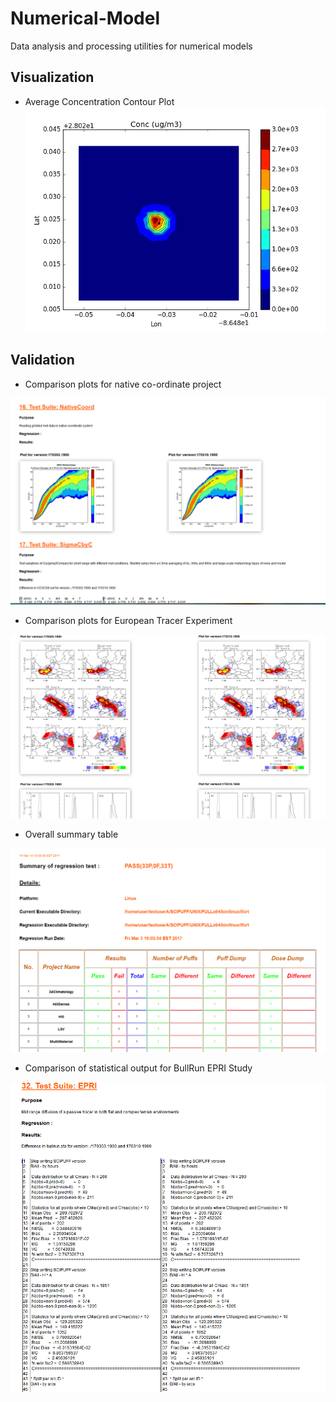 # Numerical-Model
Data analysis and processing utilities for numerical models

## Visualization

* Average Concentration Contour Plot
![alt text](https://github.com/bchow1/Numerical-Model/blob/master/SCICHEM/Visualization/output/AvgCncContour.png 
"Average Concentration Contour Plot")

## Validation

* Comparison plots for native co-ordinate project 

![alt text](https://github.com/bchow1/Numerical-Model/blob/master/SCICHEM/Validation/ScreenShots/nativeCoord.png "Native Coord")

* Comparison plots for European Tracer Experiment

![alt text](https://github.com/bchow1/Numerical-Model/blob/master/SCICHEM/Validation/ScreenShots/ETEX.png "ETEX")


* Overall summary table 

![alt text](https://github.com/bchow1/Numerical-Model/blob/master/SCICHEM/Validation/ScreenShots/Summary.png "Summay")


* Comparison of statistical output for BullRun EPRI Study

![alt text](https://github.com/bchow1/Numerical-Model/blob/master/SCICHEM/Validation/ScreenShots/BullRun.png "BullRun")



